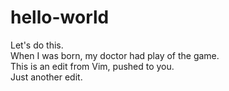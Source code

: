 # hello-world
Let's do this.<br />
When I was born, my doctor had play of the game.<br />
This is an edit from Vim, pushed to you.<br />
Just another edit.
